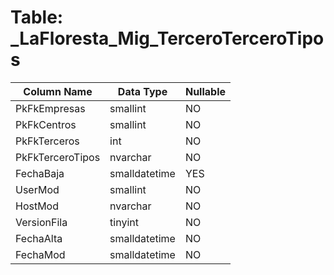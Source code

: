# Table: _LaFloresta_Mig_TerceroTerceroTipos

| Column Name | Data Type | Nullable |
|-------------|-----------|----------|
| PkFkEmpresas | smallint | NO |
| PkFkCentros | smallint | NO |
| PkFkTerceros | int | NO |
| PkFkTerceroTipos | nvarchar | NO |
| FechaBaja | smalldatetime | YES |
| UserMod | smallint | NO |
| HostMod | nvarchar | NO |
| VersionFila | tinyint | NO |
| FechaAlta | smalldatetime | NO |
| FechaMod | smalldatetime | NO |
